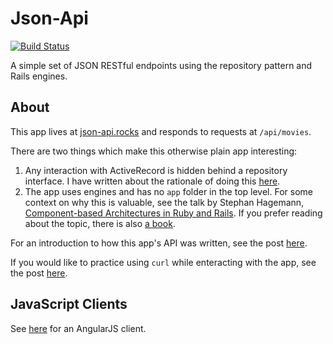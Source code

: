 # Json-Api

[![Build Status](https://travis-ci.org/enocom/json-api.svg?branch=master)](https://travis-ci.org/enocom/json-api)

A simple set of JSON RESTful endpoints using the repository pattern and Rails engines.

## About

This app lives at [json-api.rocks](http://json-api.rocks) and responds to requests at `/api/movies`.

There are two things which make this otherwise plain app interesting:

1. Any interaction with ActiveRecord is hidden behind a repository interface. I have written about the rationale of doing this [here](http://commandercoriander.net/blog/2014/10/02/isolating-active-record/).
2. The app uses engines and has no `app` folder in the top level. For some context on why this is valuable, see the talk by Stephan Hagemann, [Component-based Architectures in Ruby and Rails](https://www.youtube.com/watch?v=-54SDanDC00). If you prefer reading about the topic, there is also [a book](https://leanpub.com/cbra).

For an introduction to how this app's API was written, see the post [here](http://commandercoriander.net/blog/2014/01/04/test-driving-a-json-api-in-rails/).

If you would like to practice using `curl` while enteracting with the app, see the post [here](http://commandercoriander.net/blog/2014/01/11/curling-with-rails/).

## JavaScript Clients

See [here](https://github.com/enocom/angular_client) for an AngularJS client.

